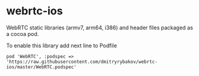 # webrtc-ios
WebRTC static libraries (armv7, arm64, i386) and header files packaged as a cocoa pod.


To enable this library add next line to Podfile
```
pod 'WebRTC', :podspec => 'https://raw.githubusercontent.com/dmitryrybakov/webrtc-ios/master/WebRTC.podspec'
````
